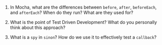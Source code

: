 <!-- Answers to the Short Answer Essay Questions go here -->

1. In Mocha, what are the differences between `before`, `after`, `beforeEach`, and `afterEach`? When do they run? What are they used for?

2. What is the point of Test Driven Development? What do you personally think about this approach?

3. What is a `spy` in `sinon`? How do we use it to effectively test a `callback`?
